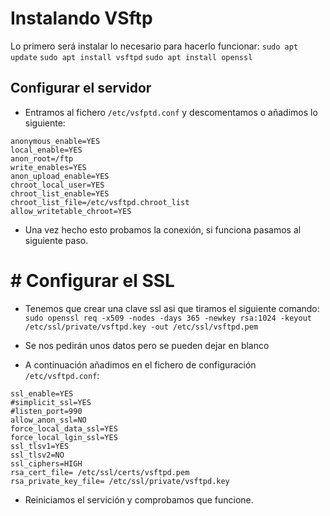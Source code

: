 # Instalando VSftp

Lo primero será instalar lo necesario para hacerlo funcionar:
`sudo apt update`
`sudo apt install vsftpd`
`sudo apt install openssl`

## Configurar el servidor

- Entramos al fichero `/etc/vsfptd.conf` y descomentamos o añadimos lo siguiente:
```
anonymous_enable=YES
local_enable=YES
anon_root=/ftp
write_enables=YES
anon_upload_enable=YES
chroot_local_user=YES
chroot_list_enable=YES
chroot_list_file=/etc/vsftpd.chroot_list
allow_writetable_chroot=YES
```

- Una vez hecho esto probamos la conexión, si funciona pasamos al siguiente paso.

# # Configurar el SSL
- Tenemos que crear una clave ssl asi que tiramos el siguiente comando: `sudo openssl req -x509 -nodes -days 365 -newkey rsa:1024 -keyout /etc/ssl/private/vsftpd.key -out /etc/ssl/vsftpd.pem`
- Se nos pedirán unos datos pero se pueden dejar en blanco

- A continuación añadimos en el fichero de configuración `/etc/vsftpd.conf`:

```
ssl_enable=YES
#simplicit_ssl=YES
#listen_port=990
allow_anon_ssl=NO
force_local_data_ssl=YES
force_local_lgin_ssl=YES
ssl_tlsv1=YES
ssl_tlsv2=NO
ssl_ciphers=HIGH
rsa_cert_file= /etc/ssl/certs/vsftpd.pem
rsa_private_key_file= /etc/ssl/private/vsftpd.key
```

- Reiniciamos el servición y comprobamos que funcione.